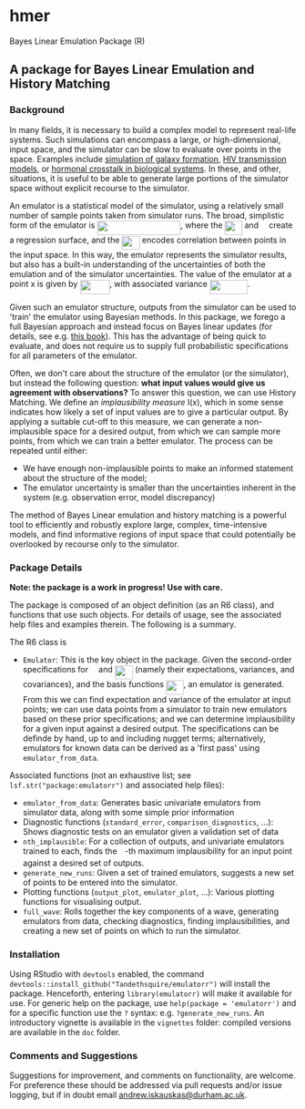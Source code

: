 # hmer
Bayes Linear Emulation Package (R)

## A package for Bayes Linear Emulation and History Matching ##

### Background ###
In many fields, it is necessary to build a complex model to represent real-life systems. Such simulations can encompass a large, or high-dimensional, input space, and the simulator can be slow to evaluate over points in the space. Examples include [simulation of galaxy formation](http://dro.dur.ac.uk/15070/), [HIV transmission models](http://dro.dur.ac.uk/22952/), or [hormonal crosstalk in biological systems](https://arxiv.org/abs/1801.01538). In these, and other, situations, it is useful to be able to generate large portions of the simulator space without explicit recourse to the simulator.

An emulator is a statistical model of the simulator, using a relatively small number of sample points taken from simulator runs. The broad, simplistic form of the emulator is <img src="/tex/4aadb878bfd05154ff967d5f5d539b9a.svg?invert_in_darkmode&sanitize=true" align=middle width=146.3736615pt height=24.65753399999998pt/>, where the <img src="/tex/ffcbbb391bc04da2d07f7aef493d3e2a.svg?invert_in_darkmode&sanitize=true" align=middle width=30.61077854999999pt height=24.65753399999998pt/> and <img src="/tex/8217ed3c32a785f0b5aad4055f432ad8.svg?invert_in_darkmode&sanitize=true" align=middle width=10.16555099999999pt height=22.831056599999986pt/> create a regression surface, and the <img src="/tex/320b3450fd8b780975b68c70115439b3.svg?invert_in_darkmode&sanitize=true" align=middle width=31.590693749999986pt height=24.65753399999998pt/> encodes correlation between points in the input space. In this way, the emulator represents the simulator results, but also has a built-in understanding of the uncertainties of both the emulation and of the simulator uncertainties. The value of the emulator at a point x is given by <img src="/tex/952617a3912bcad4e130e08f0389caf0.svg?invert_in_darkmode&sanitize=true" align=middle width=52.31752514999999pt height=24.65753399999998pt/>, with associated variance <img src="/tex/0986ffe08d5d83601df0378fabb990fa.svg?invert_in_darkmode&sanitize=true" align=middle width=66.74676194999999pt height=24.65753399999998pt/>.

Given such an emulator structure, outputs from the simulator can be used to 'train' the emulator using Bayesian methods. In this package, we forego a full Bayesian approach and instead focus on Bayes linear updates (for details, see e.g. [this book](https://onlinelibrary.wiley.com/doi/book/10.1002/9780470065662)). This has the advantage of being quick to evaluate, and does not require us to supply full probabilistic specifications for all parameters of the emulator.

Often, we don't care about the structure of the emulator (or the simulator), but instead the following question: **what input values would give us agreement with observations?** To answer this question, we can use History Matching. We define an *implausibility measure* I(x), which in some sense indicates how likely a set of input values are to give a particular output. By applying a suitable cut-off to this measure, we can generate a non-implausible space for a desired output, from which we can sample more points, from which we can train a better emulator. The process can be repeated until either:
- We have enough non-implausible points to make an informed statement about the structure of the model;
- The emulator uncertainty is smaller than the uncertainties inherent in the system (e.g. observation error, model discrepancy)

The method of Bayes Linear emulation and history matching is a powerful tool to efficiently and robustly explore large, complex, time-intensive models, and find informative regions of input space that could potentially be overlooked by recourse only to the simulator.

### Package Details ###
**Note: the package is a work in progress! Use with care.**

The package is composed of an object definition (as an R6 class), and functions that use such objects. For details of usage, see the associated help files and examples therein. The following is a summary.

 The R6 class is
- ``Emulator``: This is the key object in the package. Given the second-order specifications for <img src="/tex/8217ed3c32a785f0b5aad4055f432ad8.svg?invert_in_darkmode&sanitize=true" align=middle width=10.16555099999999pt height=22.831056599999986pt/> and <img src="/tex/320b3450fd8b780975b68c70115439b3.svg?invert_in_darkmode&sanitize=true" align=middle width=31.590693749999986pt height=24.65753399999998pt/> (namely their expectations, variances, and covariances), and the basis functions <img src="/tex/ffcbbb391bc04da2d07f7aef493d3e2a.svg?invert_in_darkmode&sanitize=true" align=middle width=30.61077854999999pt height=24.65753399999998pt/>, an emulator is generated. From this we can find expectation and variance of the emulator at input points; we can use data points from a simulator to train new emulators based on these prior specifications; and we can determine implausibility for a given input against a desired output. The specifications can be definde by hand, up to and including nugget terms; alternatively, emulators for known data can be derived as a 'first pass' using `emulator_from_data`.

Associated functions (not an exhaustive list; see ``lsf.str("package:emulatorr")`` and associated help files):
- ``emulator_from_data``: Generates basic univariate emulators from simulator data, along with some simple prior information
- Diagnostic functions (``standard_error``, ``comparison_diagnostics``, ...): Shows diagnostic tests on an emulator given a validation set of data
- ``nth_implausible``: For a collection of outputs, and univariate emulators trained to each, finds the <img src="/tex/55a049b8f161ae7cfeb0197d75aff967.svg?invert_in_darkmode&sanitize=true" align=middle width=9.86687624999999pt height=14.15524440000002pt/>-th maximum implausibility for an input point against a desired set of outputs.
- ``generate_new_runs``: Given a set of trained emulators, suggests a new set of points to be entered into the simulator.
- Plotting functions (``output_plot``, ``emulator_plot``, ...): Various plotting functions for visualising output.
- ``full_wave``: Rolls together the key components of a wave, generating emulators from data, checking diagnostics, finding implausibilities, and creating a new set of points on which to run the simulator.

### Installation ###
Using RStudio with ``devtools`` enabled, the command ``devtools::install_github("Tandethsquire/emulatorr")`` will install the package. Henceforth, entering ``library(emulatorr)`` will make it available for use. For generic help on the package, use ``help(package = 'emulatorr')`` and for a specific function use the ``?`` syntax: e.g. ``?generate_new_runs``.
An introductory vignette is available in the ``vignettes`` folder: compiled versions are available in the ``doc`` folder.

### Comments and Suggestions ###
Suggestions for improvement, and comments on functionality, are welcome. For preference these should be addressed via pull requests and/or issue logging, but if in doubt email andrew.iskauskas@durham.ac.uk.
